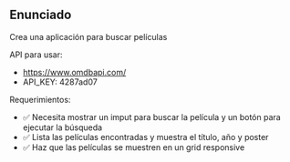 ## Enunciado

Crea una aplicación para buscar películas

API para usar:

- https://www.omdbapi.com/
- API_KEY: 4287ad07

Requerimientos:

- ✅ Necesita mostrar un imput para buscar la película y un botón para ejecutar la búsqueda
- ✅ Lista las películas encontradas y muestra el título, año y poster
- ✅ Haz que las películas se muestren en un grid responsive
